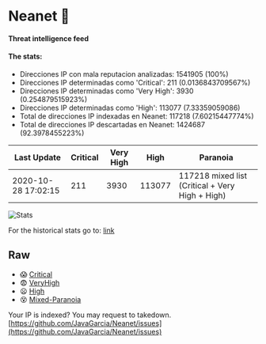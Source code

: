 # Neanet :hocho:
#### Threat intelligence feed
#### The stats:

- Direcciones IP con mala reputacion analizadas: 1541905 (100%)
- Direcciones IP determinadas como 'Critical':  211 (0.0136843709567%)
- Direcciones IP determinadas como 'Very High':  3930 (0.254879515923%)
- Direcciones IP determinadas como 'High':  113077 (7.33359059086)
- Total de direcciones IP indexadas en Neanet:  117218 (7.60215447774%)
- Total de direcciones IP descartadas en Neanet:  1424687 (92.3978455223%)

| Last Update | Critical | Very High | High | Paranoia |
| --- | --- | --- | --- | --- |
| 2020-10-28 17:02:15 | 211 | 3930 | 113077 | 117218 mixed list (Critical + Very High + High)|

![Stats](https://docs.google.com/spreadsheets/d/e/2PACX-1vSnaNMIXVabIpDJjufMlzH7poXnshF3mgd8Is1g9ytUEzVsP5my4Trn8f-xkoLLQ38xpL3HtmUexLo6/pubchart?oid=501124687&format=image)

For the historical stats go to: [link](/stats.csv)
## Raw
- :scream: [Critical](https://raw.githubusercontent.com/JavaGarcia/Neanet/master/blacklists/neanet_critical.txt)
- :fearful: [VeryHigh](https://raw.githubusercontent.com/JavaGarcia/Neanet/master/blacklists/neanet_veryHigh.txtt)
- :frowning: [High](https://raw.githubusercontent.com/JavaGarcia/Neanet/master/blacklists/neanet_high.txt)
- :dizzy_face: [Mixed-Paranoia](https://raw.githubusercontent.com/JavaGarcia/Neanet/master/blacklists/neanet_all.txt)


Your IP is indexed? You may request to takedown. [https://github.com/JavaGarcia/Neanet/issues](https://github.com/JavaGarcia/Neanet/issues)






































































































































































































































































































































































































































































































































































































































































































































































































































































































































































































































































































































































































































































































































































































































































































































































































































































































































































































